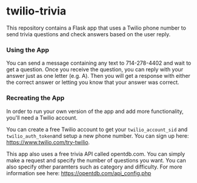 # twilio-trivia

This repository contains a Flask app that uses a Twilio phone number to send trivia questions and check answers based on the user reply.


### Using the App
You can send a message containing any text to 714-278-4402 and wait to get a question. Once you receive the question, you can reply with your answer just as one letter (e.g. A). Then you will get a response with either the correct answer or letting you know that your answer was correct.


### Recreating the App
In order to run your own version of the app and add more functionality, you'll need a Twilio account.

You can create a free Twilio account to get your `twilio_account_sid` and `twilio_auth_token`and setup a new phone number. You can sign up here: https://www.twilio.com/try-twilio.

This app also uses a free trivia API called opentdb.com. You can simply make a request and specify the number of questions you want. You can also specify other paramters such as category and difficulty. For more information see here: https://opentdb.com/api_config.php

